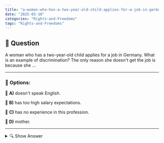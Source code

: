 ```yaml
---
title: "a-woman-who-has-a-two-year-old-child-applies-for-a-job-in-germany-what-is-an-example-of-discriminati"
date: "2025-03-10"
categories: "Rights-and-Freedoms"
tags: "Rights-and-Freedoms"
---
```


## 📌 **Question**

A woman who has a two-year-old child applies for a job in Germany. What is an example of discrimination? The only reason she doesn't get the job is because she ...



---

### 📝 **Options:**

🔘 **A)** doesn't speak English.

🔘 **B)** has too high salary expectations.

🔘 **C)** has no experience in this profession.

🔘 **D)** mother.

---

<details>
  <summary>🔍 Show Answer</summary>

  <p>
💡  <b>Correct Answer:</b>  d
  </p>
  <p>
    📖<b>Explanation:</b>
    In Germany, equal treatment in job applications is protected by law. Employers should evaluate applicants objectively, without prejudice based on personal characteristics. Nevertheless, it can happen that certain characteristics, such as parenthood, lead to disadvantages. A woman with a two-year-old child could be treated unfairly in the job allocation process if her motherhood is seen as a disadvantage. Such practices violate the General Equal Treatment Act (AGG) and are considered discrimination.
  </p>
</details>
